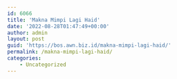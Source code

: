 ```yaml
---
id: 6066
title: 'Makna Mimpi Lagi Haid'
date: '2022-08-28T01:47:49+00:00'
author: admin
layout: post
guid: 'https://bos.awn.biz.id/makna-mimpi-lagi-haid/'
permalink: /makna-mimpi-lagi-haid/
categories:
    - Uncategorized
---
```


